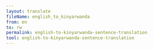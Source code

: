 ```yaml
---
layout: translate
fileName: english_to_kinyarwanda
from: en
to: rw
permalink: english-to-kinyarwanda-sentence-translation
tool: english-to-kinyarwanda-sentence-translation
---
```

